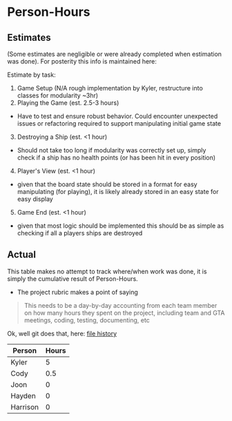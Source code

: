 # Person-Hours

## Estimates

(Some estimates are negligible or were already completed when estimation was done). For posterity this info is maintained here:

Estimate by task:
1. Game Setup (N/A rough implementation by Kyler, restructure into classes for modularity ~3hr)
2. Playing the Game (est. 2.5-3 hours)
  - Have to test and ensure robust behavior. Could encounter unexpected issues or refactoring required to support
    manipulating initial game state
3. Destroying a Ship (est. <1 hour)
  - Should not take too long if modularity was correctly set up, simply check if a ship has no health points (or has been hit in every position)
4. Player's View (est. <1 hour)
  - given that the board state should be stored in a format for easy manipulating (for playing), it is likely already stored in an easy state for easy display
5. Game End (est. <1 hour)
  - given that most logic should be implemented this should be as simple as checking if all a players ships are destroyed


## Actual
This table makes no attempt to track where/when work was done, it is simply the cumulative result of Person-Hours.

- The project rubric makes a point of saying
> This needs to be a day-by-day accounting from each team member on how many hours they spent on the project, including team and GTA meetings, coding, testing, documenting, etc

Ok, well git does that, here: [file history](https://github.com/Tyler51235/EECS-581/commits/main/Documentation/Person-Hours.md)

| Person   | Hours |
| -------- | ----- |
| Kyler    | 5     |
| Cody     | 0.5   |
| Joon     | 0     |
| Hayden   | 0     |
| Harrison | 0     |